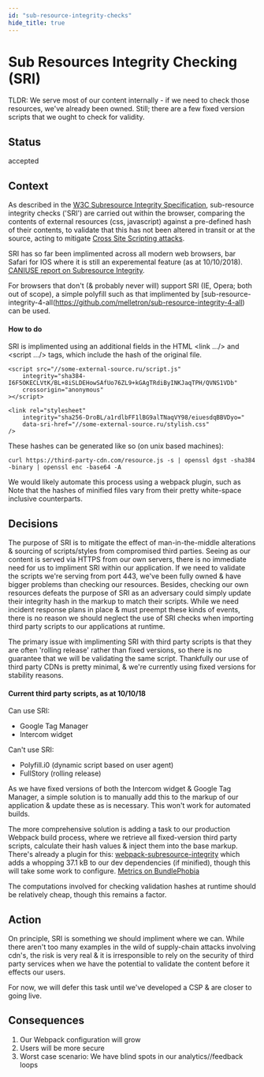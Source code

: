```yaml
---
id: "sub-resource-integrity-checks"
hide_title: true
---
```


# Sub Resources Integrity Checking (SRI)

TLDR: We serve most of our content internally - if we need to check those resources, we've already
been owned. Still; there are a few fixed version scripts that we ought to check for validity.

## Status

accepted

## Context

As described in the [W3C Subresource Integrity Specification](https://www.w3.org/TR/SRI/),
sub-resource integrity checks ('SRI') are carried out within the browser, comparing the contents of
external resources (css, javascript) against a pre-defined hash of their contents, to validate that
this has not been altered in transit or at the source, acting to mitigate
[Cross Site Scripting attacks](https://www.hacksplaining.com/exercises/xss-stored/).

SRI has so far been implimented across all modern web browsers, bar Safari for IOS where it is still
an experemental feature (as at 10/10/2018).
[CANIUSE report on Subresource Integrity](https://caniuse.com/#feat=subresource-integrity).

For browsers that don't (& probably never will) support SRI (IE, Opera; both out of scope), a simple
polyfill such as that implimented by
[sub-resource-integrity-4-all(https://github.com/melletron/sub-resource-integrity-4-all) can be
used.

#### How to do

SRI is implimented using an additional fields in the HTML <link .../> and <script .../> tags, which
include the hash of the original file.

```
<script src="//some-external-source.ru/script.js"
    integrity="sha384-I6F5OKECLVtK/BL+8iSLDEHowSAfUo76ZL9+kGAgTRdiByINKJaqTPH/QVNS1VDb"
    crossorigin="anonymous"
></script>

<link rel="stylesheet"
    integrity="sha256-DroBL/a1rdlbFF1lBG9alTNaqVY98/eiuesdqBBVDyo="
    data-sri-href="//some-external-source.ru/stylish.css"
/>
```

These hashes can be generated like so (on unix based machines):

```
curl https://third-party-cdn.com/resource.js -s | openssl dgst -sha384 -binary | openssl enc -base64 -A
```

We would likely automate this process using a webpack plugin, such as Note that the hashes of
minified files vary from their pretty white-space inclusive counterparts.

## Decisions

The purpose of SRI is to mitigate the effect of man-in-the-middle alterations & sourcing of
scripts/styles from compromised third parties. Seeing as our content is served via HTTPS from our
own servers, there is no immediate need for us to impliment SRI within our application. If we need
to validate the scripts we're serving from port 443, we've been fully owned & have bigger problems
than checking our resources. Besides, checking our own resources defeats the purpose of SRI as an
adversary could simply update their integrity hash in the markup to match their scripts. While we
need incident response plans in place & must preempt these kinds of events, there is no reason we
should neglect the use of SRI checks when importing third party scripts to our applications at
runtime.

The primary issue with implimenting SRI with third party scripts is that they are often 'rolling
release' rather than fixed versions, so there is no guarantee that we will be validating the same
script. Thankfully our use of third party CDNs is pretty minimal, & we're currently using fixed
versions for stability reasons.

#### Current third party scripts, as at 10/10/18

Can use SRI:

- Google Tag Manager
- Intercom widget

Can't use SRI:

- Polyfill.i0 (dynamic script based on user agent)
- FullStory (rolling release)

As we have fixed versions of both the Intercom widget & Google Tag Manager, a simple solution is to
manually add this to the markup of our application & update these as is necessary. This won't work
for automated builds.

The more comprehensive solution is adding a task to our production Webpack build process, where we
retrieve all fixed-version third party scripts, calculate their hash values & inject them into the
base markup. There's already a plugin for this:
[webpack-subresource-integrity](https://github.com/waysact/webpack-subresource-integrity) which adds
a whopping 37.1 kB to our dev dependencies (if minified), though this will take some work to
configure.
[Metrics on BundlePhobia](https://bundlephobia.com/result?p=webpack-subresource-integrity@1.1.0-rc.7)

The computations involved for checking validation hashes at runtime should be relatively cheap,
though this remains a factor.

## Action

On principle, SRI is something we should impliment where we can. While there aren't too many
examples in the wild of supply-chain attacks involving cdn's, the risk is very real & it is
irresponsible to rely on the security of third party services when we have the potential to validate
the content before it effects our users.

For now, we will defer this task until we've developed a CSP & are closer to going live.

## Consequences

1.  Our Webpack configuration will grow
1.  Users will be more secure
1.  Worst case scenario: We have blind spots in our analytics//feedback loops
